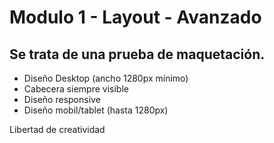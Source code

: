 # Modulo 1 - Layout - Avanzado

## Se trata de una prueba de maquetación.

- Diseño Desktop (ancho 1280px mínimo)
- Cabecera siempre visible
- Diseño responsive
- Diseño mobil/tablet (hasta 1280px)

Libertad de creatividad